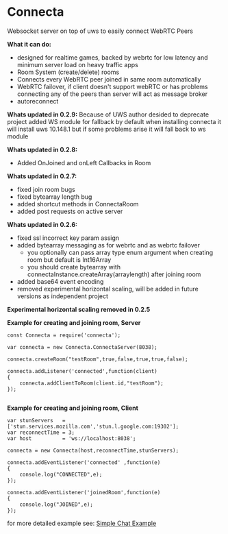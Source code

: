 # Connecta

Websocket server on top of uws to easily connect WebRTC Peers

<b>What it can do:</b>
- designed for realtime games, backed by webrtc for low latency and minimum server load on heavy traffic apps
- Room System (create/delete) rooms
- Connects every WebRTC peer joined in same room automatically
- WebRTC failover, if client doesn't support webRTC or has problems connecting any of the peers than server will act as message broker
- autoreconnect

<b>Whats updated in 0.2.9:</b>
Because of UWS author desided to deprecate project added WS module for fallback
by default when installing connecta it will install uws 10.148.1 but if some problems arise it will fall back to ws module

<b>Whats updated in 0.2.8:</b>
- Added OnJoined and onLeft Callbacks in Room

<b>Whats updated in 0.2.7:</b>
- fixed join room bugs
- fixed bytearray length bug
- added shortcut methods in ConnectaRoom
- added post requests on active server

<b>Whats updated in 0.2.6:</b>
- fixed ssl incorrect key param assign
- added bytearray messaging as for webrtc and as webrtc failover 
  - you optionally can pass array type enum argument when creating room but default is Int16Array
  - you should create bytearray with connectaInstance.createArray(arraylength) after joining room
- added base64 event encoding
- removed experimental horizontal scaling, will be added in future versions as independent project

<b>Experimental horizontal scaling removed in 0.2.5</b>


<b>Example for creating and joining room, Server</b>
```
const Connecta = require('connecta');

var connecta = new Connecta.ConnectaServer(8038);

connecta.createRoom("testRoom",true,false,true,true,false);

connecta.addListener('connected',function(client)
{
    connecta.addClientToRoom(client.id,"testRoom");
});


```

<b>Example for creating and joining room, Client</b>
```
var stunServers   = ['stun.services.mozilla.com','stun.l.google.com:19302'];
var reconnectTime = 3;
var host          = 'ws://localhost:8038';

connecta = new Connecta(host,reconnectTime,stunServers);

connecta.addEventListener('connected' ,function(e)
{
	console.log("CONNECTED",e);
});

connecta.addEventListener('joinedRoom',function(e)
{
	console.log("JOINED",e);
});
```

for more detailed example see: <a href='https://github.com/AlphaReplica/Connecta-Simple-Example'>Simple Chat Example</a>